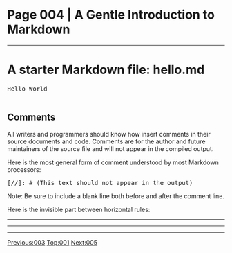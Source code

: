 # Page 004 | A Gentle Introduction to Markdown
***

# A starter Markdown file: hello.md

<pre>
Hello World

</pre>

## Comments

All writers and programmers should know how insert comments in their source
documents and code. Comments are for the author and future maintainers
of the source file and will not appear in the compiled output.

Here is the most general form of comment understood by most Markdown processors:

<pre>
[//]: # (This text should not appear in the output)
</pre>

Note: Be sure to include a blank line both before and after the comment line.

Here is the invisible part between horizontal rules:

***
[//]: # (This text should not appear in the output)
***


***

[Previous:003](003-blocks_vs_spans.md) [Top:001](001-intro_bio.md) [Next:005](005-blocks.md)
